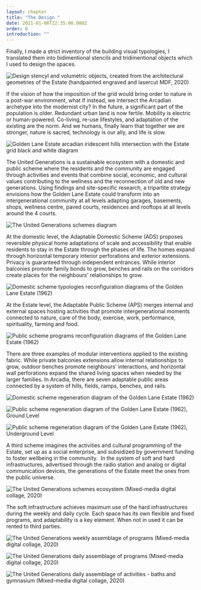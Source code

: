 ```yaml
---
layout: chapter
title: "The Design "
date: 2021-01-06T22:35:00.000Z
order: 6
introduction: ""
---
```

Finally, I made a strict inventory of the building visual typologies, I translated them into bidimentional stencils and tridimentional objects which I used to design the spaces.

![Design stencyl and volumetric objects, created from the architectural geometries of the Estate (handpainted engraved and lasercut MDF, 2020)](/assets/uploads/the-united-generations_2020_table.jpg "Design stencyl and volumetric objects, created from the architectural geometries of the Estate (handpainted engraved and lasercut 2020)")

 If the vision of how the imposition of the grid would bring order to nature in a post-war environment, what if instead, we intersect the Arcadian archetype into the modernist city? In the future, a significant part of the population is older. Redundant urban land is now fertile. Mobility is electric or human-powered. Co-living, re-use lifestyles, and adaptation of the existing are the norm. And we humans, finally learn that together we are stronger, nature is sacred, technology is our ally, and life is slow.

![Golden Lane Estate arcadian iridescent hills intersection with the Estate grid black and white diagram](/assets/uploads/hills-diagram.jpg "Golden Lane Estate grid-arcadian hills intersection diagram")

The United Generations is a sustainable ecosystem with a domestic and public scheme where the residents and the community are engaged through activities and events that combine social, economic, and cultural values contributing to the wellness and the reconnection of old and new generations. Using findings and site-specific research, a tripartite strategy envisions how the Golden Lane Estate could transform into an intergenerational community at all levels adapting garages, basements, shops, wellness centre, paved courts, residences and rooftops at all levels around the 4 courts. 

![The United Generations schemes diagram](/assets/uploads/ug-scheme.jpg "The United Generations schemes diagram")

At the domestic level, the Adaptable Domestic Scheme (ADS) proposes reversible physical home adaptations of scale and accessibility that enable residents to stay in the Estate through the phases of life. The homes expand through horizontal temporary interior perforations and exterior extensions. Privacy is guaranteed through independent entrances. While interior balconies promote family bonds to grow, benches and rails on the corridors create places for the neighbours' relationships to grow.

![Domestic scheme typologies reconfiguration diagrams of the Golden Lane Estate (1962)](/assets/uploads/the-united-generations_2020_scheme-diagrams.jpg "Domestic scheme typologies reconfiguration diagrams of the Golden Lane Estate (1962)")

At the Estate level, the Adaptable Public Scheme (APS) merges internal and external spaces hosting activities that promote intergenerational moments connected to nature, care of the body, exercise, work, performance, spirituality, farming and food.

![Public scheme programs reconfiguration diagrams of the Golden Lane Estate (1962)](/assets/uploads/the-united-generations_2020_scheme-diagrams2.jpg "Public scheme programs reconfiguration diagrams of the Golden Lane Estate (1962)")

There are three examples of modular interventions applied to the existing fabric. While private balconies extensions allow internal relationships to grow, outdoor benches promote neighbours’ interactions, and horizontal wall perforations expand the shared living spaces when needed by the larger families. In Arcadia, there are seven adaptable public areas connected by a system of hills, fields, ramps, benches, and rails.

![Domestic scheme regeneration diagram of the Golden Lane Estate (1962)](/assets/uploads/the-united-generations_2020_portfolio2.jpg "Domestic scheme regeneration diagram of the Golden Lane Estate (1962)")

![Public scheme regeneration diagram of the Golden Lane Estate (1962), Ground Level](/assets/uploads/the-united-generations_2020_portfolio22.jpg "Public scheme regeneration diagram of the Golden Lane Estate (1962), Ground Level")

![Public scheme regeneration diagram of the Golden Lane Estate (1962), Underground Level](/assets/uploads/the-united-generations_2020_portfolio23.jpg "Public scheme regeneration diagram of the Golden Lane Estate (1962), Underground Level")

A third scheme imagines the activities and cultural programming of the Estate, set up as a social enterprise, and subsidized by government funding to foster wellbeing in the community.  In the system of soft and hard infrastructures, advertised through the radio station and analog or digital communication devices, the generations of the Estate meet the ones from the public universe.

![The United Generations schemes ecosystem (Mixed-media digital collage, 2020)](/assets/uploads/the-united-generations_2020-diagrams3.jpg "The United Generations schemes ecosystem (Mixed-media digital collage, 2020)")

The soft infrastructure achieves maximum use of the hard infrastructures during the weekly and daily cycle. Each space has its own flexible and fixed programs, and adaptability is a key element. When not in used it can be rented to third parties.

![The United Generations weekly assemblage of programs (Mixed-media digital collage, 2020)](/assets/uploads/ug-activity-diagram.jpg "The United Generations weekly assemblage of programs (Mixed-media digital collage, 2020)")

![The United Generations daily assemblage of programs (Mixed-media digital collage, 2020)](/assets/uploads/the-united-generations_2020-diagrams4.jpg "The United Generations daily assemblage of programs (Mixed-media digital collage, 2020)")

![The United Generations daily assemblage of activities - baths and gymnasium (Mixed-media digital collage, 2020)](/assets/uploads/the-united-generations_2020-diagrams5.jpg "The United Generations daily assemblage of activities - baths and gymnasium (Mixed-media digital Collage, 2020)")